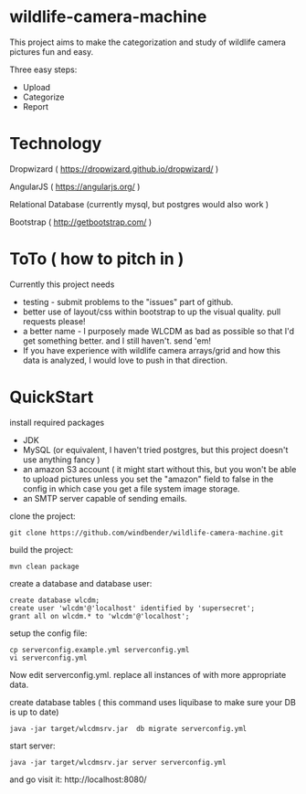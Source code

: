 wildlife-camera-machine
=======================

This project aims to make the categorization and study of wildlife camera pictures fun and easy.

Three easy steps:

* Upload
* Categorize
* Report

Technology
============
Dropwizard ( https://dropwizard.github.io/dropwizard/ )

AngularJS ( https://angularjs.org/ )

Relational Database (currently mysql, but postgres would also work )

Bootstrap ( http://getbootstrap.com/ )

ToTo ( how to pitch in )
======================
Currently this project needs
* testing  - submit problems to the "issues" part of github.
* better use of layout/css within bootstrap to up the visual quality.  pull requests please!
* a better name -  I purposely made WLCDM as bad as possible so that I'd get something better.  and I still haven't.  send 'em!
* If you have experience with wildlife camera arrays/grid and how this data is analyzed, I would love to push in that direction.

QuickStart
===============================
install required packages
* JDK
* MySQL (or equivalent, I haven't tried postgres, but this project doesn't use anything fancy )
* an amazon S3 account  ( it might start without this, but you won't be able to upload pictures unless you set the "amazon" field to false in the config in which case you get a file system image storage.
* an SMTP server capable of sending emails.

clone the project:
```
git clone https://github.com/windbender/wildlife-camera-machine.git
```

build the project:
```
mvn clean package
```

create a database and database user:
```
create database wlcdm;
create user 'wlcdm'@'localhost' identified by 'supersecret';
grant all on wlcdm.* to 'wlcdm'@'localhost';
```

setup the config file:
```
cp serverconfig.example.yml serverconfig.yml
vi serverconfig.yml
```

Now edit serverconfig.yml.  replace all instances of <something> with more appropriate data.

create database tables ( this command uses liquibase to make sure your DB is up to date)
```
java -jar target/wlcdmsrv.jar  db migrate serverconfig.yml
```
start server:
```
java -jar target/wlcdmsrv.jar server serverconfig.yml
```

and go visit it:
http://localhost:8080/




